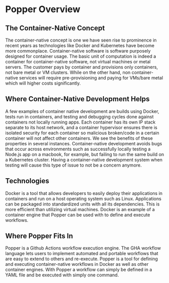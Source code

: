 # Popper Overview

## The Container-Native Concept
The container-native concept is one we have seen rise to prominence in recent years as technologies like Docker and Kubernetes have become more commonplace. Container-native software is software purposely designed for container usage. The basic unit of computation is indeed a container for container-native software, not virtual machines or metal servers. The customer pays by container and provisions only containers, not bare metal or VM clusters. While on the other hand, non container-native services will require pre-provisioning and paying for VMs/bare metal which will higher costs significantly. 

## Where Container-Native Development Helps
A few examples of container native development are builds using Docker, tests run in containers, and testing and debugging cycles done against containers not locally running apps. Each container has its own IP stack separate to its host network, and a container hypervisor ensures there is isolated security for each container so malicious broken/code in a certain container will not affect other containers. We see the benefits of these properties in several instances. Container-native development avoids bugs that occur across environments such as successfully locally testing a Node.js app on a macbook, for example, but failing to run the same build on a Kubernetes cluster. Having a container-native development system when testing will cause  this type of issue to not be a concern anymore.

## Technologies 
Docker is a tool that allows developers to easily deploy their applications in containers and run on a host operating system such as Linux. Applications can be packaged into standardized units with all its dependencies. This is more efficient than utilizing virtual machines. Docker is an example of a container engine that Popper can be used with to define and execute workflows. 

## Where Popper Fits In
Popper is a Github Actions workflow execution engine. The GHA workflow language lets users to implement automated and portable workflows that are easy to extend to others and re-execute. Popper is a tool for defining and executing container-native workflows in Docker as well as other container engines. With Popper a workflow can simply be defined in a YAML file and be executed with simply one command.
